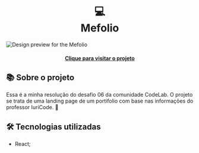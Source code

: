 <h1 align="center">
  💻<br>Mefolio
</h1>

![Design preview for the Mefolio](https://github.com/user-attachments/assets/3e326c21-2dcc-49c2-83ad-b7bb825048ba)

<h4 align="center"><a href="https://mefolio-478fde.netlify.app/">Clique para visitar o projeto</a></h4>

## 📚 Sobre o projeto

Essa é a minha resolução do desafio 06 da comunidade CodeLab. O projeto se trata de uma landing page de um portifolio com base nas informações do professor IuriCode. 🚀

## 🛠️ Tecnologias utilizadas

- React;
